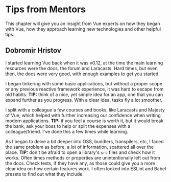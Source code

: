 # Tips from Mentors
This chapter will give you an insight from Vue experts on how they began with Vue, how they approach learning new technologies and other helpful tips.

## Dobromir Hristov
I started learning Vue back when it was v0.12, at the time the main learning resources were the docs, the forum and Laracasts. Hard times, but even then, the docs were very good, with enough examples to get you started.

I began tinkering with some basic applications, but without a proper scope or any previous reactive framework experience, it was hard to escape from old habits. 
**TIP:** think of a nice, yet simple idea for an app, one that you can expand further as you progress. With a clear idea, tasks fly a lot smoother.

I split with a colleague a few courses and books, like Laracasts and Majesty of Vue, which helped with further increasing our confidence when writing modern applications.
**TIP:** if you feel a course is worth it, but it would break the bank, ask your boss to help or split the expenses with a colleague/friend. I've done this a few times while learning.

As I began to delve a bit deeper into OSS, bundlers, transpilers, etc, I faced the same problem as before, a lot of information, scattered all over the place.
**TIP:** don't be afraid to open a library's `src` files and check how it works. Often times methods or properties are unintentionally left out from the docs. Check tests, if they have any, as those could give you a more clear idea on how certain features work. I often looked into ESLint and Babel presets to find out what they include.
